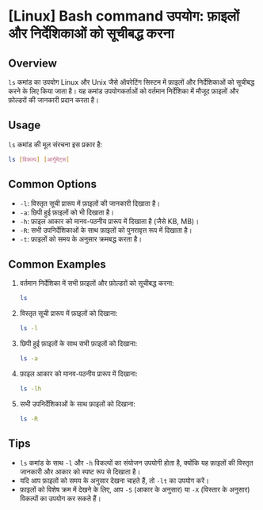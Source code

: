 # [Linux] Bash command उपयोग: फ़ाइलों और निर्देशिकाओं को सूचीबद्ध करना

## Overview
`ls` कमांड का उपयोग Linux और Unix जैसे ऑपरेटिंग सिस्टम में फ़ाइलों और निर्देशिकाओं को सूचीबद्ध करने के लिए किया जाता है। यह कमांड उपयोगकर्ताओं को वर्तमान निर्देशिका में मौजूद फ़ाइलों और फ़ोल्डरों की जानकारी प्रदान करता है।

## Usage
`ls` कमांड की मूल संरचना इस प्रकार है:

```bash
ls [विकल्प] [आर्गुमेंट्स]
```

## Common Options
- `-l`: विस्तृत सूची प्रारूप में फ़ाइलों की जानकारी दिखाता है।
- `-a`: छिपी हुई फ़ाइलों को भी दिखाता है।
- `-h`: फ़ाइल आकार को मानव-पठनीय प्रारूप में दिखाता है (जैसे KB, MB)।
- `-R`: सभी उपनिर्देशिकाओं के साथ फ़ाइलों को पुनरावृत्त रूप में दिखाता है।
- `-t`: फ़ाइलों को समय के अनुसार क्रमबद्ध करता है।

## Common Examples
1. वर्तमान निर्देशिका में सभी फ़ाइलों और फ़ोल्डरों को सूचीबद्ध करना:
   ```bash
   ls
   ```

2. विस्तृत सूची प्रारूप में फ़ाइलों को दिखाना:
   ```bash
   ls -l
   ```

3. छिपी हुई फ़ाइलों के साथ सभी फ़ाइलों को दिखाना:
   ```bash
   ls -a
   ```

4. फ़ाइल आकार को मानव-पठनीय प्रारूप में दिखाना:
   ```bash
   ls -lh
   ```

5. सभी उपनिर्देशिकाओं के साथ फ़ाइलों को दिखाना:
   ```bash
   ls -R
   ```

## Tips
- `ls` कमांड के साथ `-l` और `-h` विकल्पों का संयोजन उपयोगी होता है, क्योंकि यह फ़ाइलों की विस्तृत जानकारी और आकार को स्पष्ट रूप से दिखाता है।
- यदि आप फ़ाइलों को समय के अनुसार देखना चाहते हैं, तो `-lt` का उपयोग करें।
- फ़ाइलों को विशेष क्रम में देखने के लिए, आप `-S` (आकार के अनुसार) या `-X` (विस्तार के अनुसार) विकल्पों का उपयोग कर सकते हैं।